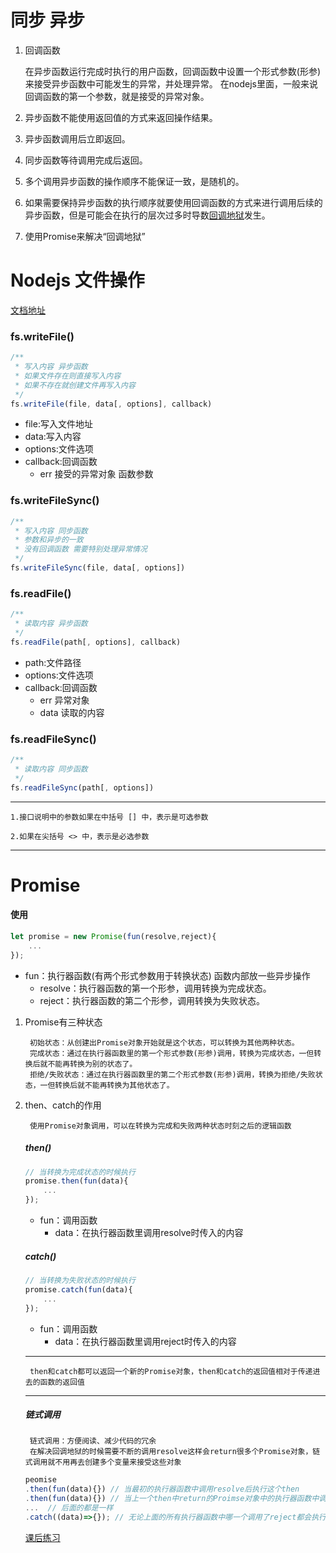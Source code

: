 # 同步 异步
1. 回调函数
    
    在异步函数运行完成时执行的用户函数，回调函数中设置一个形式参数(形参)来接受异步函数中可能发生的异常，并处理异常。
    在nodejs里面，一般来说回调函数的第一个参数，就是接受的异常对象。
2. 异步函数不能使用返回值的方式来返回操作结果。
3. 异步函数调用后立即返回。
4. 同步函数等待调用完成后返回。
5. 多个调用异步函数的操作顺序不能保证一致，是随机的。
6. 如果需要保持异步函数的执行顺序就要使用回调函数的方式来进行调用后续的异步函数，但是可能会在执行的层次过多时导数[回调地狱](https://www.cnblogs.com/yu412/p/11717701.html)发生。
7. 使用Promise来解决“回调地狱”

# Nodejs 文件操作
[文档地址](http://nodejs.cn/api/fs.html)
    
### fs.writeFile()
```js
/**
 * 写入内容 异步函数
 * 如果文件存在则直接写入内容
 * 如果不存在就创建文件再写入内容
 */
fs.writeFile(file, data[, options], callback)
```

 - file:写入文件地址
 - data:写入内容
 - options:文件选项
 - callback:回调函数
    + err 接受的异常对象 函数参数

### fs.writeFileSync()
```js
/** 
 * 写入内容 同步函数
 * 参数和异步的一致
 * 没有回调函数 需要特别处理异常情况
 */
fs.writeFileSync(file, data[, options])
```

### fs.readFile()
```js
/** 
 * 读取内容 异步函数
 */
fs.readFile(path[, options], callback)
```
- path:文件路径
- options:文件选项
- callback:回调函数
    + err 异常对象
    + data 读取的内容

### fs.readFileSync()
```js
/** 
 * 读取内容 同步函数
 */
fs.readFileSync(path[, options])
```

---

    1.接口说明中的参数如果在中括号 [] 中，表示是可选参数

    2.如果在尖括号 <> 中，表示是必选参数

---

# Promise
#### 使用
```js
let promise = new Promise(fun(resolve,reject){
    ...
});
```
- fun：执行器函数(有两个形式参数用于转换状态) 函数内部放一些异步操作
    + resolve：执行器函数的第一个形参，调用转换为完成状态。
    + reject：执行器函数的第二个形参，调用转换为失败状态。
1. Promise有三种状态
    
        初始状态：从创建出Promise对象开始就是这个状态，可以转换为其他两种状态。
        完成状态：通过在执行器函数里的第一个形式参数(形参)调用，转换为完成状态，一但转换后就不能再转换为别的状态了。
        拒绝/失败状态：通过在执行器函数里的第二个形式参数(形参)调用，转换为拒绝/失败状态，一但转换后就不能再转换为其他状态了。
2. then、catch的作用

        使用Promise对象调用，可以在转换为完成和失败两种状态时刻之后的逻辑函数
    ##### then()
    ```js
    // 当转换为完成状态的时候执行
    promise.then(fun(data){
        ...
    });
    ```
    - fun：调用函数
        + data：在执行器函数里调用resolve时传入的内容

    ##### catch()
    ```js
    // 当转换为失败状态的时候执行 
    promise.catch(fun(data){
        ...
    });
    ```
    - fun：调用函数
        + data：在执行器函数里调用reject时传入的内容
    ---
        then和catch都可以返回一个新的Promise对象，then和catch的返回值相对于传递进去的函数的返回值
    ---
    ##### 链式调用
        链式调用：方便阅读、减少代码的冗余
        在解决回调地狱的时候需要不断的调用resolve这样会return很多个Promise对象，链式调用就不用再去创建多个变量来接受这些对象

    ```js
    peomise
    .then(fun(data){}) // 当最初的执行器函数中调用resolve后执行这个then
    .then(fun(data){}) // 当上一个then中return的Proimse对象中的执行器函数中调用resolve后执行这个then
    ...  // 后面的都是一样
    .catch((data)=>{}); // 无论上面的所有执行器函数中哪一个调用了reject都会执行这个catch
    ```
    [课后练习](https://github.com/yi-sheep/NodeJS/blob/master/第三/proimse.js)
